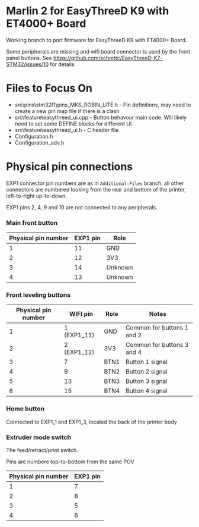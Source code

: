 # Marlin 2 for EasyThreeD K9 with ET4000+ Board
Working branch to port firmware for EasyThreeD K9 with ET4000+ Board. 

Some peripherals are missing and wifi board connector is used by the front panel buttons. 
See https://github.com/schmttc/EasyThreeD-K7-STM32/issues/10 for details

# Files to Focus On
- src\pins\stm32f1\pins_MKS_ROBIN_LITE.h - Pin definitions, may need to create a new pin map file if there is a clash
- src\feature\easythreed_ui.cpp - Button behavour main code. Will likely need to set some DEFINE blocks for different UI
- src\feature\easythreed_ui.h - C header file
- Configuration.h 
- Configuration_adv.h

# Physical pin connections

EXP1 connector pin numbers are as in `Additional-Files` branch.
all other connectors are numbered looking from the rear and bottom of the printer, left-to-right up-to-down.

EXP1 pins 2, 4, 9 and 10 are not connected to any peripherals.

### Main front button

| Physical pin number | EXP1 pin | Role    |
|---------------------|----------|---------|
| 1                   | 11       | GND     |
| 2                   | 12       | 3V3     |
| 3                   | 14       | Unknown |
| 4                   | 13       | Unknown |

### Front leveling buttons

| Physical pin number | WIFI pin    | Role | Notes                      |
|---------------------|-------------|------|----------------------------|
| 1                   | 1 (EXP1_11) | GND  | Common for buttons 1 and 2 |
| 2                   | 2 (EXP1_12) | 3V3  | Common for buttons 3 and 4 |
| 3                   | 7           | BTN1 | Button 1 signal            |
| 4                   | 9           | BTN2 | Button 2 signal            |
| 5                   | 13          | BTN3 | Button 3 signal            |
| 6                   | 15          | BTN4 | Button 4 signal            |

### Home button

Connected to EXP1_1 and EXP1_3, located the back of the printer body

### Extruder mode switch

The feed/retract/print switch.

Pins are numbere top-to-bottom from the same POV

| Physical pin number | EXP1 pin |
|---------------------|----------|
| 1                   | 7        |
| 2                   | 8        |
| 3                   | 5        |
| 4                   | 6        |
